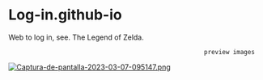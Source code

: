 # Log-in.github-io
Web to log in, see. The Legend of Zelda.
                                                          
                                                          preview images
[![Captura-de-pantalla-2023-03-07-095147.png](https://i.postimg.cc/mrzKNGH9/Captura-de-pantalla-2023-03-07-095147.png)](https://postimg.cc/TyxkfFQ2)
